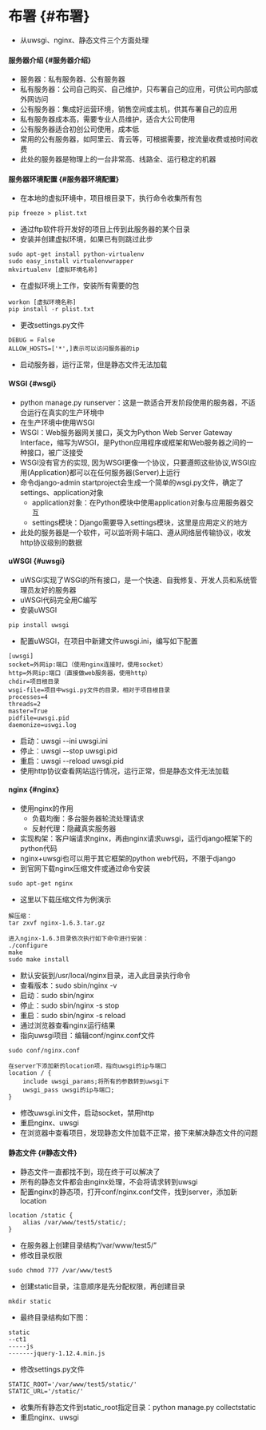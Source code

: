 # 布署 {#布署}

* 从uwsgi、nginx、静态文件三个方面处理

#### 服务器介绍 {#服务器介绍}

* 服务器：私有服务器、公有服务器
* 私有服务器：公司自己购买、自己维护，只布署自己的应用，可供公司内部或外网访问
* 公有服务器：集成好运营环境，销售空间或主机，供其布署自己的应用
* 私有服务器成本高，需要专业人员维护，适合大公司使用
* 公有服务器适合初创公司使用，成本低
* 常用的公有服务器，如阿里云、青云等，可根据需要，按流量收费或按时间收费
* 此处的服务器是物理上的一台非常高、线路全、运行稳定的机器

#### 服务器环境配置 {#服务器环境配置}

* 在本地的虚拟环境中，项目根目录下，执行命令收集所有包

```
pip freeze > plist.txt
```

* 通过ftp软件将开发好的项目上传到此服务器的某个目录
* 安装并创建虚拟环境，如果已有则跳过此步

```
sudo apt-get install python-virtualenv
sudo easy_install virtualenvwrapper
mkvirtualenv [虚拟环境名称]
```

* 在虚拟环境上工作，安装所有需要的包

```
workon [虚拟环境名称]
pip install -r plist.txt
```

* 更改settings.py文件

```
DEBUG = False
ALLOW_HOSTS=['*',]表示可以访问服务器的ip
```

* 启动服务器，运行正常，但是静态文件无法加载

#### WSGI {#wsgi}

* python manage.py runserver：这是一款适合开发阶段使用的服务器，不适合运行在真实的生产环境中
* 在生产环境中使用WSGI
* WSGI：Web服务器网关接口，英文为Python Web Server Gateway Interface，缩写为WSGI，是Python应用程序或框架和Web服务器之间的一种接口，被广泛接受
* WSGI没有官方的实现, 因为WSGI更像一个协议，只要遵照这些协议,WSGI应用\(Application\)都可以在任何服务器\(Server\)上运行
* 命令django-admin startproject会生成一个简单的wsgi.py文件，确定了settings、application对象
  * application对象：在Python模块中使用application对象与应用服务器交互
  * settings模块：Django需要导入settings模块，这里是应用定义的地方
* 此处的服务器是一个软件，可以监听网卡端口、遵从网络层传输协议，收发http协议级别的数据

#### uWSGI {#uwsgi}

* uWSGI实现了WSGI的所有接口，是一个快速、自我修复、开发人员和系统管理员友好的服务器
* uWSGI代码完全用C编写
* 安装uWSGI

```
pip install uwsgi
```

* 配置uWSGI，在项目中新建文件uwsgi.ini，编写如下配置

```
[uwsgi]
socket=外网ip:端口（使用nginx连接时，使用socket）
http=外网ip:端口（直接做web服务器，使用http）
chdir=项目根目录
wsgi-file=项目中wsgi.py文件的目录，相对于项目根目录
processes=4
threads=2
master=True
pidfile=uwsgi.pid
daemonize=uswgi.log
```

* 启动：uwsgi --ini uwsgi.ini
* 停止：uwsgi --stop uwsgi.pid
* 重启：uwsgi --reload uwsgi.pid
* 使用http协议查看网站运行情况，运行正常，但是静态文件无法加载

#### nginx {#nginx}

* 使用nginx的作用
  * 负载均衡：多台服务器轮流处理请求
  * 反射代理：隐藏真实服务器
* 实现构架：客户端请求nginx，再由nginx请求uwsgi，运行django框架下的python代码
* nginx+uwsgi也可以用于其它框架的python web代码，不限于django
* 到官网下载nginx压缩文件或通过命令安装

```
sudo apt-get nginx
```

* 这里以下载压缩文件为例演示

```
解压缩：
tar zxvf nginx-1.6.3.tar.gz

进入nginx-1.6.3目录依次执行如下命令进行安装：
./configure
make
sudo make install
```

* 默认安装到/usr/local/nginx目录，进入此目录执行命令
* 查看版本：sudo sbin/nginx -v
* 启动：sudo sbin/nginx
* 停止：sudo sbin/nginx -s stop
* 重启：sudo sbin/nginx -s reload
* 通过浏览器查看nginx运行结果
* 指向uwsgi项目：编辑conf/nginx.conf文件

```
sudo conf/nginx.conf

在server下添加新的location项，指向uwsgi的ip与端口
location / {
    include uwsgi_params;将所有的参数转到uwsgi下
    uwsgi_pass uwsgi的ip与端口;
}
```

* 修改uwsgi.ini文件，启动socket，禁用http
* 重启nginx、uwsgi
* 在浏览器中查看项目，发现静态文件加载不正常，接下来解决静态文件的问题

#### 静态文件 {#静态文件}

* 静态文件一直都找不到，现在终于可以解决了
* 所有的静态文件都会由nginx处理，不会将请求转到uwsgi
* 配置nginx的静态项，打开conf/nginx.conf文件，找到server，添加新location

```
location /static {
    alias /var/www/test5/static/;
}
```

* 在服务器上创建目录结构“/var/www/test5/”
* 修改目录权限

```
sudo chmod 777 /var/www/test5
```

* 创建static目录，注意顺序是先分配权限，再创建目录

```
mkdir static
```

* 最终目录结构如下图：

```
static
--ct1
-----js
-------jquery-1.12.4.min.js
```

* 修改settings.py文件

```
STATIC_ROOT='/var/www/test5/static/'
STATIC_URL='/static/'
```

* 收集所有静态文件到static\_root指定目录：python manage.py collectstatic
* 重启nginx、uwsgi 



